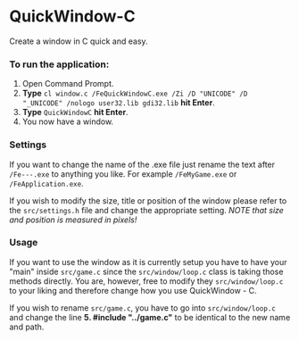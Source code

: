 # QuickWindow-C
Create a window in C quick and easy.

### To run the application:
1. Open Command Prompt.
2. <b>Type</b> `cl window.c /FeQuickWindowC.exe /Zi /D "UNICODE" /D "_UNICODE" /nologo user32.lib gdi32.lib` <b>hit Enter</b>.
3. <b>Type</b> `QuickWindowC` <b>hit Enter</b>.
4. You now have a window.

### Settings
If you want to change the name of the .exe file just rename the text after `/Fe---.exe` to anything you like.
For example `/FeMyGame.exe` or `/FeApplication.exe`.

If you wish to modify the size, title or position of the window please refer to the `src/settings.h` file and change the appropriate setting.
*NOTE that size and position is measured in pixels!*

### Usage
If you want to use the window as it is currently setup you have to have your "main" inside `src/game.c` since the `src/window/loop.c` class is taking those methods directly.
You are, however, free to modify they `src/window/loop.c` to your liking and therefore change how you use QuickWindow - C.

If you wish to rename `src/game.c`, you have to go into `src/window/loop.c` and change the line <b>5. #include "../game.c"</b> to be identical to the new name and path.
